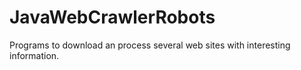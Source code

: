 # JavaWebCrawlerRobots
Programs to download an process several web sites with interesting information.
